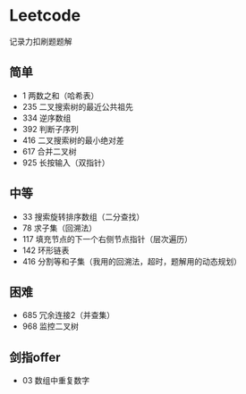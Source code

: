 # Leetcode
记录力扣刷题题解

## 简单
- 1 两数之和（哈希表）
- 235 二叉搜索树的最近公共祖先
- 334 逆序数组
- 392 判断子序列
- 416 二叉搜索树的最小绝对差
- 617 合并二叉树
- 925 长按输入（双指针）
## 中等
- 33 搜索旋转排序数组（二分查找）
- 78 求子集（回溯法）
- 117 填充节点的下一个右侧节点指针（层次遍历）
- 142 环形链表
- 416 分割等和子集（我用的回溯法，超时，题解用的动态规划）
## 困难
- 685 冗余连接2（并查集）
- 968 监控二叉树


## 剑指offer
- 03 数组中重复数字
